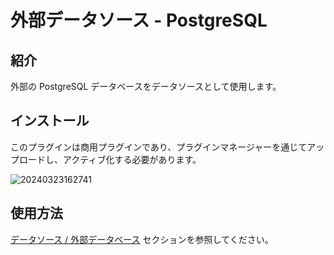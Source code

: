 # 外部データソース - PostgreSQL

<PluginInfo commercial="true" name="data-source-external-postgres"></PluginInfo>

## 紹介

外部の PostgreSQL データベースをデータソースとして使用します。

## インストール

このプラグインは商用プラグインであり、プラグインマネージャーを通じてアップロードし、アクティブ化する必要があります。

![20240323162741](https://static-docs.nocobase.com/20240323162741.png)

## 使用方法

[データソース / 外部データベース](/handbook/data-source-manager/external-database) セクションを参照してください。

